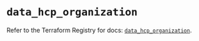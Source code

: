 # `data_hcp_organization`

Refer to the Terraform Registry for docs: [`data_hcp_organization`](https://registry.terraform.io/providers/hashicorp/hcp/0.86.0/docs/data-sources/organization).
